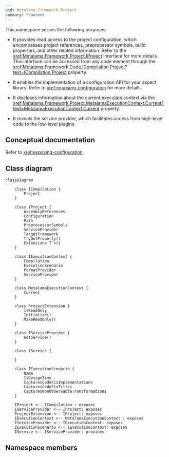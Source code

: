 ```yaml
---
uid: Metalama.Framework.Project
summary: *content
---
```


This namespace serves the following purposes:

* It provides read access to the project configuration, which encompasses project references, preprocessor symbols, build properties, and other related information. Refer to the <xref:Metalama.Framework.Project.IProject> interface for more details. This interface can be accessed from any code element through the <xref:Metalama.Framework.Code.ICompilation.Project?text=ICompilation.Project> property.

* It enables the implementation of a configuration API for your aspect library. Refer to <xref:exposing-configuration> for more details.

* It discloses information about the current execution context via the <xref:Metalama.Framework.Project.MetalamaExecutionContext.Current?text=MetalamaExecutionContext.Current> property.

* It reveals the service provider, which facilitates access from high-level code to the low-level plugins.

## Conceptual documentation

Refer to <xref:exposing-configuration>.

## Class diagram

```mermaid
classDiagram

    class ICompilation {
        Project
    }

    class IProject {
        AssemblyReferences
        Configuration
        Path
        PreprocessorSymbols
        ServiceProvider
        TargetFramework
        TryGetProperty()
        Extension< T >()
    }

    class IExecutionContext {
        Compilation
        ExecutionScenario
        FormatProvider
        ServiceProvider
    }

    class MetalamaExecutionContext {
        Current
    }

    class ProjectExtension {
        IsReadOnly
        Initialize()
        MakeReadOnly()
    }

    class IServiceProvider {
        GetService()
    }

    class IService {

    }

    class IExecutionScenario {
        Name
        IsDesignTime
        CapturesCodeFixImplementations
        CapturesCodeFixTitles
        CapturesNonObservableTransformations
    }

    IProject <-- ICompilation : exposes
    IServiceProvider <-- IProject: exposes
    ProjectExtension <-- IProject: exposes
    IExecutionContext <-- MetalamaExecutionContext : exposes
    IServiceProvider <-- IExecutionContext: exposes
    IExecutionScenario <-- IExecutionContext: exposes
    IService <-- IServiceProvider: provides

```

## Namespace members

